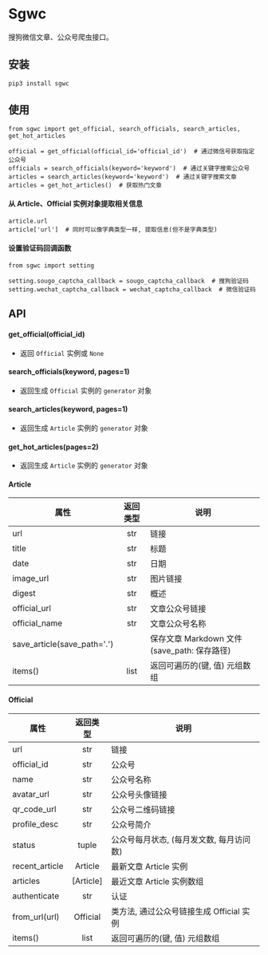 # Sgwc
搜狗微信文章、公众号爬虫接口。

## 安装 
```
pip3 install sgwc
```

## 使用
```
from sgwc import get_official, search_officials, search_articles, get_hot_articles

official = get_official(official_id='official_id')  # 通过微信号获取指定公众号
officials = search_officials(keyword='keyword')  # 通过关键字搜索公众号
articles = search_articles(keyword='keyword')  # 通过关键字搜索文章
articles = get_hot_articles()  # 获取热门文章
```
#### 从 Article、Official 实例对象提取相关信息
```
article.url
article['url']  # 同时可以像字典类型一样, 提取信息(但不是字典类型)
```
#### 设置验证码回调函数
```
from sgwc import setting

setting.sougo_captcha_callback = sougo_captcha_callback  # 搜狗验证码
setting.wechat_captcha_callback = wechat_captcha_callback  # 微信验证码
```

## API
#### get_official(official_id)
- 返回 `Official` 实例或 `None`
#### search_officials(keyword, pages=1)
- 返回生成 `Official` 实例的 `generator` 对象
#### search_articles(keyword, pages=1)
- 返回生成 `Article` 实例的 `generator` 对象
#### get_hot_articles(pages=2)
- 返回生成 `Article` 实例的 `generator` 对象

#### Article
| 属性 | 返回类型 | 说明 |
|------|:--------:|------|
| url | str | 链接     |
| title | str | 标题     |
| date | str | 日期     |
| image_url | str | 图片链接     |
| digest | str | 概述     |
| official_url | str | 文章公众号链接     |
| official_name | str | 文章公众号名称     |
| save_article(save_path='.') |          | 保存文章 Markdown 文件(save_path: 保存路径)     |
| items() | list | 返回可遍历的(键, 值) 元组数组     |

#### Official
| 属性 | 返回类型 | 说明 |
|------|:--------:|------|
| url | str | 链接 |
| official_id | str | 公众号 |
| name | str | 公众号名称 |
| avatar_url | str | 公众号头像链接 |
| qr_code_url | str | 公众号二维码链接 |
| profile_desc | str | 公众号简介 |
| status | tuple | 公众号每月状态, (每月发文数, 每月访问数) |
| recent_article | Article | 最新文章 Article 实例 |
| articles | \[Article\] | 最近文章 Article 实例数组 |
| authenticate | str | 认证 |
| from_url(url) | Official | 类方法, 通过公众号链接生成 Official 实例 |
| items() | list | 返回可遍历的(键, 值) 元组数组 |
